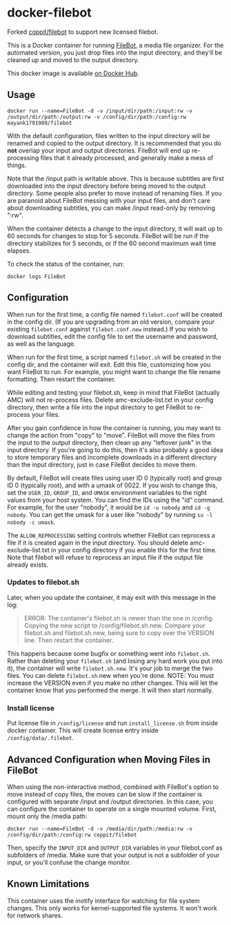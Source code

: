 # docker-filebot

Forked [coppit/filebot](https://hub.docker.com/r/coppit/filebot) to support new licensed filebot.

This is a Docker container for running [FileBot](http://www.filebot.net/), a media file organizer. For the automated version, you just drop files into the input directory, and they'll be cleaned up and moved to the output directory.

This docker image is available [on Docker Hub](https://hub.docker.com/r/mayank1791989/filebot/).

## Usage

`docker run --name=FileBot -d -v /input/dir/path:/input:rw -v /output/dir/path:/output:rw -v /config/dir/path:/config:rw mayank1791989/filebot`

With the default configuration, files written to the input directory will be renamed and copied to the output directory.  It is recommended that you do **not** overlap your input and output directories. FileBot will end up re-processing files that it already processed, and generally make a mess of things.

Note that the /input path is writable above. This is because subtitles are first downloaded into the input directory before being moved to the output directory. Some people also prefer to move instead of renaming files. If you are paranoid about FileBot messing with your input files, and don't care about downloading subtitles, you can make /input read-only by removing ":rw".

When the container detects a change to the input directory, it will wait up to 60 seconds for changes to stop for 5 seconds. FileBot will be run if the directory stabilizes for 5 seconds, or if the 60 second maximum wait time elapses.

To check the status of the container, run:

`docker logs FileBot`

## Configuration

When run for the first time, a config file named `filebot.conf` will be created in the config dir. (If you are upgrading from an old version, compare your existing `filebot.conf` against `filebot.conf.new` instead.) If you wish to download subtitles, edit the config file to set the username and password, as well as the language.

When run for the first time, a script named `filebot.sh` will be created in the config dir, and the container will exit.  Edit this file, customizing how you want FileBot to run. For example, you might want to change the file rename formatting. Then restart the container.

While editing and testing your filebot.sh, keep in mind that FileBot (actually AMC) will not re-process files. Delete amc-exclude-list.txt in your config directory, then write a file into the input directory to get FileBot to re-process your files.

After you gain confidence in how the container is running, you may want to change the action from "copy" to "move".  FileBot will move the files from the input to the output directory, then clean up any "leftover junk" in the input directory. If you're going to do this, then it's also probably a good idea to store temporary files and incomplete downloads in a different directory than the input directory, just in case FileBot decides to move them.

By default, FileBot will create files using user ID 0 (typically root) and group ID 0 (typically root), and with a umask of 0022. If you wish to change this, set the `USER_ID`, `GROUP_ID`, and `UMASK` environment variables to the right values from your host system. You can find the IDs using the "id" command. For example, for the user "nobody", it would be `id -u nobody` and `id -g nobody`. You can get the umask for a user like "nobody" by running `su -l nobody -c umask`.

The `ALLOW_REPROCESSING` setting controls whether FileBot can reprocess a file if it is created again in the input directory. You should delete amc-exclude-list.txt in your config directory if you enable this for the first time. Note that filebot will refuse to reprocess an input file if the output file already exists.

### Updates to filebot.sh

Later, when you update the container, it may exit with this message in the log:

> ERROR: The container's filebot.sh is newer than the one in /config.
>  Copying the new script to /config/filebot.sh.new.
>  Compare your filebot.sh and filebot.sh.new, being sure to copy over the VERSION line.
>  Then restart the container.

This happens because some bugfix or something went into `filebot.sh`. Rather than deleting your `filebot.sh` (and losing any hard work you put into it), the container will write `filebot.sh.new`. It's your job to merge the two files. You can delete `filebot.sh`.new when you're done. NOTE: You must increase the VERSION even if you make no other changes.  This will let the container know that you performed the merge. It will then start normally.

### Install license

Put license file in `/config/license` and run `install_license.sh` from inside docker container. This will create license entry inside `/config/data/.filebot`.

## Advanced Configuration when Moving Files in FileBot

When using the non-interactive method, combined with FileBot's option to move instead of copy files, the moves can be slow if the container is configured with separate /input and /output directories. In this case, you can configure the container to operate on a single mounted volume. First, mount only the /media path:

`docker run --name=FileBot -d -v /media/dir/path:/media:rw -v /config/dir/path:/config:rw coppit/filebot`

Then, specify the `INPUT_DIR` and `OUTPUT_DIR` variables in your filebot.conf as subfolders of /media. Make sure that your output is not a subfolder of your input, or you'll confuse the change monitor.

## Known Limitations

This container uses the inotify interface for watching for file system changes. This only works for kernel-supported file systems. It won't work for network shares.
